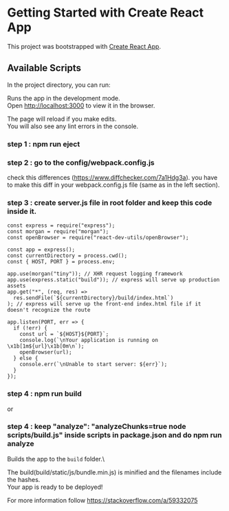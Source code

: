 # Getting Started with Create React App

This project was bootstrapped with [Create React App](https://github.com/facebook/create-react-app).

## Available Scripts

In the project directory, you can run:

Runs the app in the development mode.\
Open [http://localhost:3000](http://localhost:3000) to view it in the browser.

The page will reload if you make edits.\
You will also see any lint errors in the console.

### step 1 : npm run eject

### step 2 : go to the config/webpack.config.js

check this differences (https://www.diffchecker.com/7a1Hdg3a). you have to make this diff in your webpack.config.js file (same as in the left section).

### step 3 : create server.js file in root folder and keep this code inside it.
```
const express = require("express");
const morgan = require("morgan");
const openBrowser = require("react-dev-utils/openBrowser");

const app = express();
const currentDirectory = process.cwd();
const { HOST, PORT } = process.env;

app.use(morgan("tiny")); // XHR request logging framework
app.use(express.static("build")); // express will serve up production assets
app.get("*", (req, res) =>
  res.sendFile(`${currentDirectory}/build/index.html`)
); // express will serve up the front-end index.html file if it doesn't recognize the route

app.listen(PORT, err => {
  if (!err) {
    const url = `${HOST}${PORT}`;
    console.log(`\nYour application is running on \x1b[1m${url}\x1b[0m\n`);
    openBrowser(url);
  } else {
    console.err(`\nUnable to start server: ${err}`);
  }
});
```

### step 4 : npm run build 
or 
### step 4 : keep "analyze": "analyzeChunks=true node scripts/build.js" inside scripts in package.json and do npm run analyze

Builds the app to the `build` folder.\

The build(build/static/js/bundle.min.js) is minified and the filenames include the hashes.\
Your app is ready to be deployed!

For more information follow https://stackoverflow.com/a/59332075

